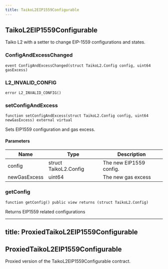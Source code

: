 ```yaml
---
title: TaikoL2EIP1559Configurable
---
```


## TaikoL2EIP1559Configurable

Taiko L2 with a setter to change EIP-1559 configurations and states.

### ConfigAndExcessChanged

```solidity
event ConfigAndExcessChanged(struct TaikoL2.Config config, uint64 gasExcess)
```

### L2_INVALID_CONFIG

```solidity
error L2_INVALID_CONFIG()
```

### setConfigAndExcess

```solidity
function setConfigAndExcess(struct TaikoL2.Config config, uint64 newGasExcess) external virtual
```

Sets EIP1559 configuration and gas excess.

#### Parameters

| Name         | Type                  | Description             |
| ------------ | --------------------- | ----------------------- |
| config       | struct TaikoL2.Config | The new EIP1559 config. |
| newGasExcess | uint64                | The new gas excess      |

### getConfig

```solidity
function getConfig() public view returns (struct TaikoL2.Config)
```

Returns EIP1559 related configurations

---

## title: ProxiedTaikoL2EIP1559Configurable

## ProxiedTaikoL2EIP1559Configurable

Proxied version of the TaikoL2EIP1559Configurable contract.
